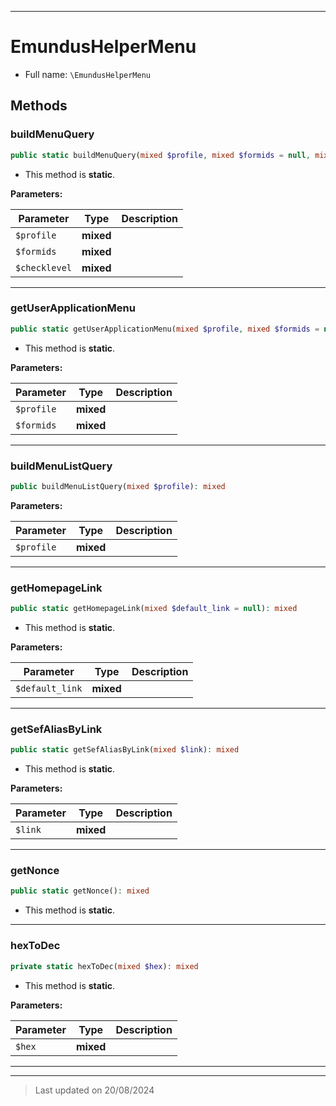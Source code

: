 ***

# EmundusHelperMenu





* Full name: `\EmundusHelperMenu`




## Methods


### buildMenuQuery



```php
public static buildMenuQuery(mixed $profile, mixed $formids = null, mixed $checklevel = true): mixed
```



* This method is **static**.




**Parameters:**

| Parameter | Type | Description |
|-----------|------|-------------|
| `$profile` | **mixed** |  |
| `$formids` | **mixed** |  |
| `$checklevel` | **mixed** |  |






***

### getUserApplicationMenu



```php
public static getUserApplicationMenu(mixed $profile, mixed $formids = null): mixed
```



* This method is **static**.




**Parameters:**

| Parameter | Type | Description |
|-----------|------|-------------|
| `$profile` | **mixed** |  |
| `$formids` | **mixed** |  |






***

### buildMenuListQuery



```php
public buildMenuListQuery(mixed $profile): mixed
```








**Parameters:**

| Parameter | Type | Description |
|-----------|------|-------------|
| `$profile` | **mixed** |  |






***

### getHomepageLink



```php
public static getHomepageLink(mixed $default_link = null): mixed
```



* This method is **static**.




**Parameters:**

| Parameter | Type | Description |
|-----------|------|-------------|
| `$default_link` | **mixed** |  |






***

### getSefAliasByLink



```php
public static getSefAliasByLink(mixed $link): mixed
```



* This method is **static**.




**Parameters:**

| Parameter | Type | Description |
|-----------|------|-------------|
| `$link` | **mixed** |  |






***

### getNonce



```php
public static getNonce(): mixed
```



* This method is **static**.









***

### hexToDec



```php
private static hexToDec(mixed $hex): mixed
```



* This method is **static**.




**Parameters:**

| Parameter | Type | Description |
|-----------|------|-------------|
| `$hex` | **mixed** |  |






***


***
> Last updated on 20/08/2024
